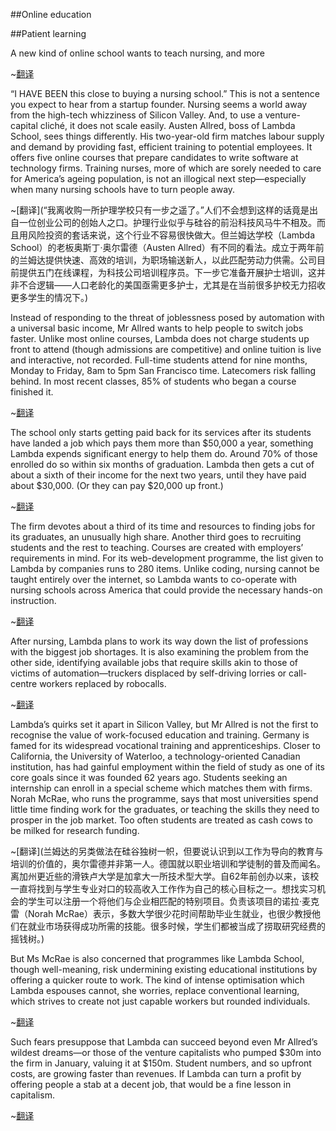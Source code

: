 ##Online education

##Patient learning

A new kind of online school wants to teach nursing, and more

~[翻译](在线教育，学习护理，一种新型网校想要教授护理和其他很多职业技能)

“I HAVE BEEN this close to buying a nursing school.” This is not a sentence you expect to hear from a startup founder. Nursing seems a world away from the high-tech whizziness of Silicon Valley. And, to use a venture-capital cliché, it does not scale easily. Austen Allred, boss of Lambda School, sees things differently. His two-year-old firm matches labour supply and demand by providing fast, efficient training to potential employees. It offers five online courses that prepare candidates to write software at technology firms. Training nurses, more of which are sorely needed to care for America’s ageing population, is not an illogical next step—especially when many nursing schools have to turn people away.

~[翻译](“我离收购一所护理学校只有一步之遥了。”人们不会想到这样的话竟是出自一位创业公司的创始人之口。护理行业似乎与硅谷的前沿科技风马牛不相及。而且用风险投资的套话来说，这个行业不容易很快做大。但兰姆达学校（Lambda School）的老板奥斯丁·奥尔雷德（Austen Allred）有不同的看法。成立于两年前的兰姆达提供快速、高效的培训，为职场输送新人，以此匹配劳动力供需。公司目前提供五门在线课程，为科技公司培训程序员。下一步它准备开展护士培训，这并非不合逻辑——人口老龄化的美国亟需更多护士，尤其是在当前很多护校无力招收更多学生的情况下。)

Instead of responding to the threat of joblessness posed by automation with a universal basic income, Mr Allred wants to help people to switch jobs faster. Unlike most online courses, Lambda does not charge students up front to attend (though admissions are competitive) and online tuition is live and interactive, not recorded. Full-time students attend for nine months, Monday to Friday, 8am to 5pm San Francisco time. Latecomers risk falling behind. In most recent classes, 85% of students who began a course finished it.

~[翻译](奥尔雷德希望帮助人们更快地转行，而不是用所谓的“全民基本收入”来应对自动化带来的失业威胁。与大多数在线课程不同，兰姆达并不在开课前收学费（尽管入学竞争激烈），其在线教学也是实时互动，而不是事先录制的。全日制学生的学制为九个月，授课时间为旧金山时间周一到周五的上午8点至下午5点。中途入学者可能会跟不上进度。在近期大部分课程中，85%的学生修完了自己选的课程。)

The school only starts getting paid back for its services after its students have landed a job which pays them more than $50,000 a year, something Lambda expends significant energy to help them do. Around 70% of those enrolled do so within six months of graduation. Lambda then gets a cut of about a sixth of their income for the next two years, until they have paid about $30,000. (Or they can pay $20,000 up front.)

~[翻译](只有在学员谋得一份年薪超过五万美元的工作后，学校才开始收取服务回报。而为了帮学生找到一份这样的工作，兰姆达花费了大量精力。约70%的学员在毕业后六个月内达到了这个目标。在此后的两年里，兰姆达会抽取学员收入的约六分之一，最终累计收取约三万美元。如果学员一次性付清，则为两万美元。)


The firm devotes about a third of its time and resources to finding jobs for its graduates, an unusually high share. Another third goes to recruiting students and the rest to teaching. Courses are created with employers’ requirements in mind. For its web-development programme, the list given to Lambda by companies runs to 280 items. Unlike coding, nursing cannot be taught entirely over the internet, so Lambda wants to co-operate with nursing schools across America that could provide the necessary hands-on instruction.

~[翻译](兰姆达将三分之一左右的时间和资源花在为毕业学员找工作上，这么高的比重不常见。另外三分之一用于招生，三分之一用于教学。课程是根据雇主的要求而设计的。在它的网站开发课程中，企业开给兰姆达的需求多达280项。而护理有别于编程，不可能完全通过互联网教授，因此兰姆达希望与全美各地能提供必要操作实训的护校合作。)


After nursing, Lambda plans to work its way down the list of professions with the biggest job shortages. It is also examining the problem from the other side, identifying available jobs that require skills akin to those of victims of automation—truckers displaced by self-driving lorries or call-centre workers replaced by robocalls.

~[翻译](在开展护理培训后，兰姆达还计划逐个进军其他人员最紧缺的职业。同时它也从另一面审视问题，为那些被自动化淘汰的人员（例如被无人驾驶货车取代的卡车司机，或者被自动语音呼叫取代的呼叫中心员工）找到需要类似技能的就业岗位。)


Lambda’s quirks set it apart in Silicon Valley, but Mr Allred is not the first to recognise the value of work-focused education and training. Germany is famed for its widespread vocational training and apprenticeships. Closer to California, the University of Waterloo, a technology-oriented Canadian institution, has had gainful employment within the field of study as one of its core goals since it was founded 62 years ago. Students seeking an internship can enroll in a special scheme which matches them with firms. Norah McRae, who runs the programme, says that most universities spend little time finding work for the graduates, or teaching the skills they need to prosper in the job market. Too often students are treated as cash cows to be milked for research funding.

~[翻译](兰姆达的另类做法在硅谷独树一帜，但要说认识到以工作为导向的教育与培训的价值的，奥尔雷德并非第一人。德国就以职业培训和学徒制的普及而闻名。离加州更近些的滑铁卢大学是加拿大一所技术型大学。自62年前创办以来，该校一直将找到与学生专业对口的较高收入工作作为自己的核心目标之一。想找实习机会的学生可以注册一个将他们与企业相匹配的特别项目。负责该项目的诺拉·麦克雷（Norah McRae）表示，多数大学很少花时间帮助毕业生就业，也很少教授他们在就业市场获得成功所需的技能。很多时候，学生们都被当成了捞取研究经费的摇钱树。)


But Ms McRae is also concerned that programmes like Lambda School, though well-meaning, risk undermining existing educational institutions by offering a quicker route to work. The kind of intense optimisation which Lambda espouses cannot, she worries, replace conventional learning, which strives to create not just capable workers but rounded individuals.


~[翻译](但麦克雷也担心，像兰姆达学校这样的培训项目虽然出发点不错，但可能会因为提供就业上的捷径而损害现有的教育体系。她担心兰姆达倡导的那种密集型的优化培训并非是对传统教育的一种好的替代，因为后者致力培养的不仅是能胜任工作的员工，还是全面发展的个体。)


Such fears presuppose that Lambda can succeed beyond even Mr Allred’s wildest dreams—or those of the venture capitalists who pumped $30m into the firm in January, valuing it at $150m. Student numbers, and so upfront costs, are growing faster than revenues. If Lambda can turn a profit by offering people a stab at a decent job, that would be a fine lesson in capitalism.


~[翻译](不过这种担忧成立的前提是兰姆达取得的成功要远远超出奥尔雷德本人的想象——或者那些今年1月向兰姆达投资3000万美元、对其估值1.5亿美元的风险投资家们的想象。目前，学生人数的增长以及由此带来的前期成本的增速——超过了收入的增速。如果兰姆达能通过帮助人们拿下一份体面工作来赢利，那还真会是资本主义的一条有益经验。)


